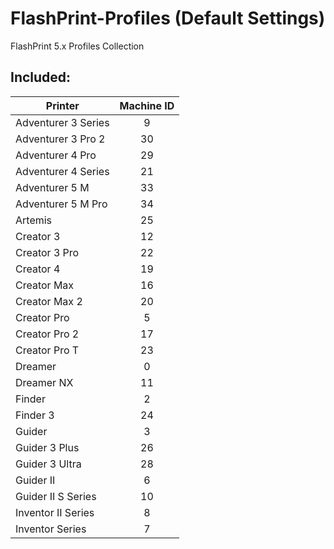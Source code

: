 # FlashPrint-Profiles (Default Settings)

FlashPrint 5.x Profiles Collection

## Included:

| Printer | Machine ID |
| ------- | :--------: |
| Adventurer 3 Series | 9 |
| Adventurer 3 Pro 2 | 30 |
| Adventurer 4 Pro | 29 |
| Adventurer 4 Series | 21 |
| Adventurer 5 M | 33 |
| Adventurer 5 M Pro | 34 |
| Artemis | 25 |
| Creator 3 | 12 |
| Creator 3 Pro | 22 |
| Creator 4 | 19 |
| Creator Max | 16 |
| Creator Max 2 | 20 |
| Creator Pro | 5 |
| Creator Pro 2 | 17 |
| Creator Pro T | 23 |
| Dreamer | 0 |
| Dreamer NX | 11 |
| Finder | 2 |
| Finder 3 | 24 |
| Guider | 3 |
| Guider 3 Plus | 26 |
| Guider 3 Ultra | 28 |
| Guider II | 6 |
| Guider II S Series | 10 |
| Inventor II Series | 8 |
| Inventor Series | 7 |

